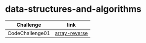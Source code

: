 # data-structures-and-algorithms

| Challenge        | link |
| -----------      | ----------- |
| CodeChallenge01  | [array-reverse](https://mohamadsamara.github.io/data-structures-and-algorithms/Array%20reverse/README.md)    |
